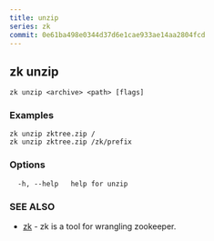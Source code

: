 ```yaml
---
title: unzip
series: zk
commit: 0e61ba498e0344d37d6e1cae933ae14aa2804fcd
---
```

## zk unzip



```
zk unzip <archive> <path> [flags]
```

### Examples

```
zk unzip zktree.zip /
zk unzip zktree.zip /zk/prefix
```

### Options

```
  -h, --help   help for unzip
```

### SEE ALSO

* [zk](../)	 - zk is a tool for wrangling zookeeper.

